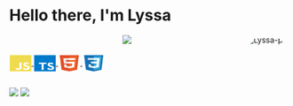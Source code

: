 # Hello there, I'm Lyssa

<div align="center">
  <a href="https://github.com/lyssautida">
	<img height="180em" src="https://github-readme-stats.vercel.app/api/top-langs/?username=lyssautida&layout=compact&langs_count=7&theme=dracula"/>
	<img align="right" alt="Lyssa-pic" height="150" style="border-radius:50px;" src="https://media.discordapp.net/attachments/1232677807990116379/1232788827018498109/Firefly_Crie_uma_imagem_de_foto_de_perfil_de_uma_mulher_de_25_anos_asiatica_de_pele_clara_olhos_e_.jpg?ex=6664bd90&is=66636c10&hm=2c55d4592b386b7389db69f8830f57d362912a593e18e367d0e7608b70c2fdf6&format=webp&width=663&height=663&"/>
</div>         

<div style="display: inline_block"><br>
  <img align="center" alt="Js" height="30" width="40" src="https://raw.githubusercontent.com/devicons/devicon/master/icons/javascript/javascript-plain.svg">
  <img align="center" alt="Ts" height="30" width="40" src="https://raw.githubusercontent.com/devicons/devicon/master/icons/typescript/typescript-plain.svg">
  <img align="center" alt="HTML" height="30" width="40" src="https://raw.githubusercontent.com/devicons/devicon/master/icons/html5/html5-original.svg">
  <img align="center" alt="CSS" height="30" width="40" src="https://raw.githubusercontent.com/devicons/devicon/master/icons/css3/css3-original.svg">
	
</div>
  
  ##
 
<div>  
  <a href = "mailto:lyssamailbox@gmail.com"><img src="https://img.shields.io/badge/-Gmail-%23333?style=for-the-badge&logo=gmail&logoColor=white" target="_blank"></a>
  <a href="https://www.linkedin.com/in/lyssautida" target="_blank"><img src="https://img.shields.io/badge/-LinkedIn-%230077B5?style=for-the-badge&logo=linkedin&logoColor=white" target="_blank"></a> 
</div>

<!---
lyssautida/lyssautida is a ✨ special ✨ repository because its `README.md` (this file) appears on your GitHub profile.
You can click the Preview link to take a look at your changes.
--->
